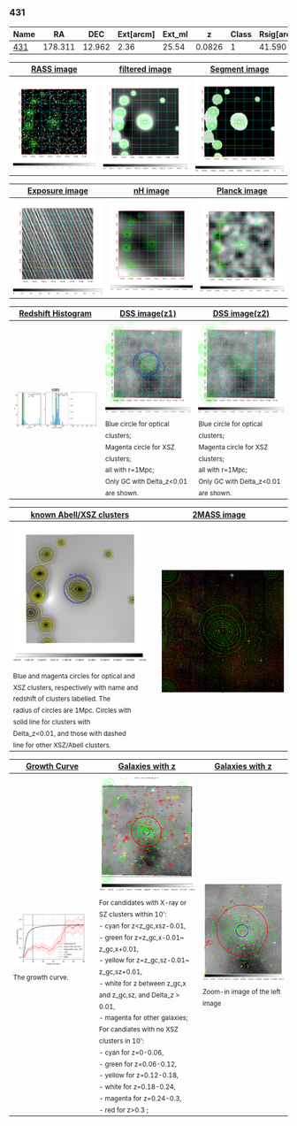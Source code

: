 <div STYLE="page-break-after: always;"></div>

### 431

|Name          |RA          |DEC      | Ext[arcm] | Ext_ml | z    | Class| Rsig[arcmin] | CRsig[c/s] | CR500[c/s] | R500[Mpc] |L500[erg/s]|F500[erg/s/cm^2]| M500[Msun]|Tx[keV]|beta|GC(XSZ,Delta_z<0.01)| GC(OPT,Delta_z<0.01)|GC|alias|
|--------------|------------|------------|---|---|-----------|--------|------|------|----|----|----|----|----|----|----|----|----|----|---|
|[431](script/431.md)     | 178.311       | 12.962       | 2.36    | 25.54   | 0.0826 | 1   | 41.590 |0.340 |0.302 |0.906 |9.697e+43 |5.741e-12 |2.288e+14 |3.661 |0.309 |-, |Wen, N, |-, |t085|

|[RASS image](../image/431/431_img.pdf)|[filtered image](../image/431/431_fil.pdf)|[Segment image](../image/431/431_seg.pdf)|
|-------------------|--------------------|-------------------|
| <img src="../image/431/431_img.png" width="300">  | <img src="../image/431/431_fil.png" width="300">   | <img src="../image/431/431_seg.png" width="300">  |

|[Exposure image](../image/431/431_mex.pdf)| [nH image](../image/431/431_nh.pdf)| [Planck image](../image/431/431_p.pdf)|
|-------------------|--------------------|-------------------|
|<img src="../image/431/431_mex.png" width="300">   | <img src="../image/431/431_nh.png" width="300">    | <img src="../image/431/431_p.png" width="300"> |

|[Redshift Histogram](../image/431/431_zg.pdf) | [DSS image(z1)](../image/431/431_dss_z1.pdf)      |  [DSS image(z2)](../image/431/431_dss_z2.pdf)    |
|-------------------|--------------------|-------------------|
|<img src="../image/431/431_zg.png" width="300"> |<img src="../image/431/431_dss_z1.png" width="300"> <sub><br>Blue circle for optical clusters; <br>Magenta circle for XSZ clusters; <br>all with r=1Mpc; <br>Only GC with Delta_z<0.01 are shown. </sub>| <img src="../image/431/431_dss_z2.png" width="300"><sub><br>Blue circle for optical clusters; <br>Magenta circle for XSZ clusters; <br>all with r=1Mpc; <br>Only GC with Delta_z<0.01 are shown. </sub> |

|[known Abell/XSZ clusters](../image/431/431_m.pdf) | [2MASS image](../image/431/431_2mass.pdf)      |
|-------------------|-------------------|
|<img src=../image/431/431_m.png width="300"> <sub><br>Blue and magenta circles for optical and <br>XSZ clusters, respectively with name and <br>redshift of clusters labelled. The <br>radius of circles are 1Mpc. Circles with <br>solid line for clusters with <br>Delta_z<0.01, and those with dashed <br>line for other XSZ/Abell clusters.        </sub>|<img src="../image/431/431_2mass.png" width="300">  |

|[Growth Curve](../image/431/431_gca_all.png) |[Galaxies with z](../image/431/431_opt_ned.pdf) |[Galaxies with z](../image/431/431_opt_ned_zoom.pdf) |
|-------------------|-------------------|-------------------|
| <img src="../image/431/431_gca_all.png" width="300"> <sub><br>The growth curve.</sub>| <img src=../image/431/431_opt_ned.png width="300"> <br><sub> For candidates with X-ray or SZ clusters within 10': <br> - cyan for z<z_gc,xsz-0.01, <br> - green for z=z_gc,x-0.01~ z_gc,x+0.01, <br> - yellow for z=z_gc,sz-0.01~ z_gc,sz+0.01, <br> - white for z between z_gc,x and z_gc,sz, and Delta_z > 0.01, <br> - magenta for other galaxies; <br>For candiates with no XSZ clusters in 10': <br> - cyan for z=0-0.06, <br> - green for z=0.06-0.12, <br> - yellow for z=0.12-0.18, <br> - white for z=0.18-0.24, <br> - magenta for z=0.24-0.3, <br> - red for z>0.3 ;  </sub>|<img src=../image/431/431_opt_ned_zoom.png width="300">  <br><sub> Zoom-in image of the left image</sub>|




